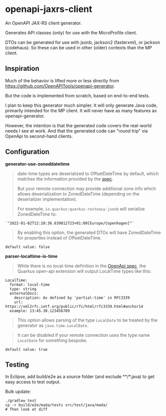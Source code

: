 # openapi-jaxrs-client

An OpenAPI JAX-RS client generator.

Generates API classes (only) for use with the MicroProfile client.

DTOs can be generated for use with jsonb, jackson2 (fasterxml), or jackson (codehaus).
So these can be used in other (older) contexts than the MP client.

## Inspiration

Much of the behavior is lifted more or less directly from https://github.com/OpenAPITools/openapi-generator.

But the code is implemented from scratch, based on end-to-end tests.

I plan to keep this generator much simpler. It will only generate Java code, primarily intended for the MP client.
It will never have as many features as openapi-generator.

However, the intention is that the generated code covers the real-world needs I see at work.
And that the generated code can "round trip" via OpenApi to second-hand clients.


## Configuration

**generator-use-zoneddatetime**

>date-time types are deserialized to OffsetDateTime by default, which matches the information
provided by the [spec](https://xml2rfc.tools.ietf.org/public/rfc/html/rfc3339.html).
>	
>But your remote connection may provide additional zone info which allows deserialization to
ZonedDateTime (depending on the deserializer implementation).
>	
>For example, `io.quarkus:quarkus-resteasy-jsonb` will serialize ZonedDateTime to:
>	
	`"2022-01-02T12:28:36.639812723+01:00[Europe/Copenhagen]"`
>	
>By enabling this option, the generated DTOs will have ZonedDateTime for properties
instead of OffsetDateTime.

>
	default value: false

**parser-localtime-is-time**

>While there is no local-time definition in the [OpenApi spec](https://swagger.io/specification/#data-types),
>the Quarkus open-api extension will output LocalTime types like this:

>
    LocalTime:
      format: local-time
      type: string
      externalDocs:
        description: As defined by 'partial-time' in RFC3339
        url: https://xml2rfc.ietf.org/public/rfc/html/rfc3339.html#anchor14
      example: 13:45.30.123456789

>This option allows parsing of the type `LocalDate` to be treated by the generator as `java.time.LocalDate`.

>It can be disabled if your remote connection uses the type name `LocalDate` for something bespoke.
	
>
	default value: true



## Testing

In Eclipse, add build/e2e as a source folder (and exclude **/*.java) to get easy access to test output.

Bulk update:

	./gradlew test
	cp -r build/e2e/mada/tests src/test/java/mada/
	# Then look at diff
